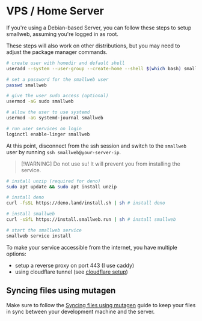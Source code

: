 # VPS / Home Server

If you're using a Debian-based Server, you can follow these steps to setup smallweb, assuming you're logged in as root.

These steps will also work on other distributions, but you may need to adjust the package manager commands.

```bash
# create user with homedir and default shell
useradd --system --user-group --create-home --shell $(which bash) smallweb

# set a password for the smallweb user
passwd smallweb

# give the user sudo access (optional)
usermod -aG sudo smallweb

# allow the user to use systemd
usermod -aG systemd-journal smallweb

# run user services on login
loginctl enable-linger smallweb
```

At this point, disconnect from the ssh session and switch to the `smallweb` user by running `ssh smallweb@your-server-ip`.

> [!WARNING] Do not use su!
> It will prevent you from installing the service.

```bash
# install unzip (required for deno)
sudo apt update && sudo apt install unzip

# install deno
curl -fsSL https://deno.land/install.sh | sh # install deno

# install smallweb
curl -sSfL https://install.smallweb.run | sh # install smallweb

# start the smallweb service
smallweb service install
```

To make your service accessible from the internet, you have multiple options:

- setup a reverse proxy on port 443 (I use caddy)
- using cloudflare tunnel (see [cloudflare setup](./cloudflare/index.md))

## Syncing files using mutagen

Make sure to follow the [Syncing files using mutagen](../guides/file-sync.md) guide to keep your files in sync between your development machine and the server.
